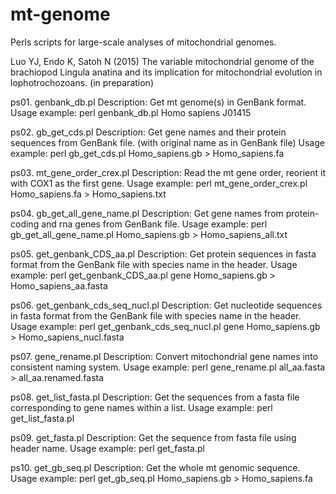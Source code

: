 # mt-genome
Perls scripts for large-scale analyses of mitochondrial genomes.

Luo YJ, Endo K, Satoh N (2015) The variable mitochondrial genome of the brachiopod Lingula anatina and its implication for mitochondrial evolution in lophotrochozoans. (in preparation)

ps01. genbank_db.pl
Description: Get mt genome(s) in GenBank format.
Usage example: perl genbank_db.pl Homo sapiens J01415

ps02. gb_get_cds.pl
Description: Get gene names and their protein sequences from GenBank file. (with original name as in GenBank file)
Usage example: perl gb_get_cds.pl Homo_sapiens.gb > Homo_sapiens.fa

ps03. mt_gene_order_crex.pl
Description: Read the mt gene order, reorient it with COX1 as the first gene.
Usage example: perl mt_gene_order_crex.pl Homo_sapiens.fa > Homo_sapiens.txt

ps04. gb_get_all_gene_name.pl
Description: Get gene names from protein-coding and rna genes from GenBank file.
Usage example: perl gb_get_all_gene_name.pl Homo_sapiens.gb > Homo_sapiens_all.txt

ps05. get_genbank_CDS_aa.pl
Description: Get protein sequences in fasta format from the GenBank file with species name in the header.
Usage example: perl get_genbank_CDS_aa.pl gene Homo_sapiens.gb > Homo_sapiens_aa.fasta

ps06. get_genbank_cds_seq_nucl.pl
Description: Get nucleotide sequences in fasta format from the GenBank file with species name in the header.
Usage example: perl get_genbank_cds_seq_nucl.pl gene Homo_sapiens.gb > Homo_sapiens_nucl.fasta

ps07.	gene_rename.pl
Description: Convert mitochondrial gene names into consistent naming system.
Usage example: perl gene_rename.pl all_aa.fasta > all_aa.renamed.fasta

ps08. get_list_fasta.pl
Description: Get the sequences from a fasta file corresponding to gene names within a list.
Usage example: perl get_list_fasta.pl <list file> <fasta file>

ps09. get_fasta.pl
Description: Get the sequence from fasta file using header name.
Usage example: perl get_fasta.pl <head name> <fasta file>

ps10. get_gb_seq.pl
Description: Get the whole mt genomic sequence.
Usage example: perl get_gb_seq.pl  Homo_sapiens.gb >  Homo_sapiens.fa
